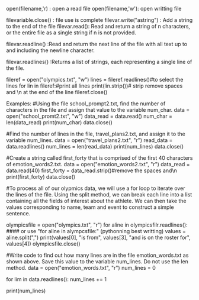 open(filename,'r) : open a read file
open(filename,'w'): open writting file

filevariable.close() : file use is complete
filevar.write("astring") : Add a string to the end of the file
filevar.read(): Read and return a string of n characters, or the entire file as a single string if n is not provided.

filevar.readline() :Read and return the next line of the file with all text up to and including the newline character.

filevar.readlines() :Returns a list of strings, each representing a single line of the file.

fileref = open("olympics.txt", "w")
lines = fileref.readlines()#to select the lines
for lin in fileref:#print all lines
    print(lin.strip())# strip remove spaces and \n at the end of the line
fileref.close()


Examples:
#Using the file school_prompt2.txt, find the number of characters in the file and assign that value to the variable num_char.
data = open("school_promt2.txt", "w")
data_read = data.read()
num_char = len(data_read)
print(num_char)
data.close()

#Find the number of lines in the file, travel_plans2.txt, and assign it to the variable num_lines.
data = open("travel_plans2.txt", "r")
read_data = data.readlines()
num_lines = len(read_data)
print(num_lines)
data.close()

#Create a string called first_forty that is comprised of the first 40 characters of emotion_words2.txt.
data = open("emotion_words2.txt", "r")
data_read = data.read(40)
first_forty = data_read.strip()#remove the spaces and\n
print(first_forty)
data.close()

#To process all of our olypmics data, we will use a for loop to iterate over the lines of the file. Using the split method, we can break each line into a list containing all the fields of interest about the athlete. We can then take the values corresponding to name, team and event to construct a simple sentence.

olympicsfile = open("olympics.txt", "r")
for aline in olympicsfilr.readlines():  #### or use "for aline in alympcsfile:" (pythonning best writting)
    values = aline.split(",")
    print(values[0], "is from", values[3], "and is on the roster for", values[4])
olympicsfile.close()


#Write code to find out how many lines are in the file emotion_words.txt as shown above. Save this value to the variable num_lines. Do not use the len method.
data = open("emotion_words.txt", "r")
num_lines = 0

for lim in data.readlines():
    num_lines += 1

print(num_lines)

